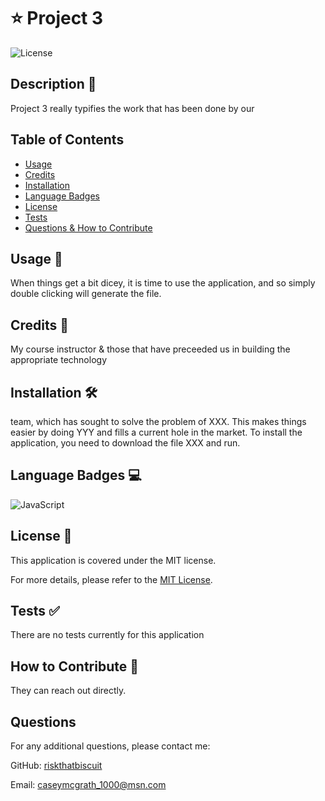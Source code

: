 
# ⭐️ Project 3

![License](https://img.shields.io/badge/License-MIT-blue.svg)
    
## Description 📝
Project 3 really typifies the work that has been done by our


## Table of Contents
- [Usage](#usage-)
- [Credits](#credits-)
- [Installation](#installation-)
- [Language Badges](#language-badges-)
- [License](#license-)
- [Tests](#tests-)
- [Questions & How to Contribute](#questions--how-to-contribute-)

## Usage 🚀
When things get a bit dicey, it is time to use the application, and so simply double clicking will generate the file.

## Credits 👏
My course instructor & those that have preceeded us in building the appropriate technology

## Installation 🛠️
 team, which has sought to solve the problem of XXX. This makes things easier by doing YYY and fills a current hole in the market. To install the application, you need to download the file XXX and run.

## Language Badges 💻
![JavaScript](https://img.shields.io/badge/-JavaScript-orange)


## License 📝

This application is covered under the MIT license.

For more details, please refer to the [MIT License](LICENSE).

## Tests ✅
There are no tests currently for this application

## How to Contribute 🤝
They can reach out directly. 

## Questions
For any additional questions, please contact me:

GitHub: [riskthatbiscuit](https://github.com/riskthatbiscuit)

Email: [caseymcgrath_1000@msn.com](mailto:caseymcgrath_1000@msn.com)
